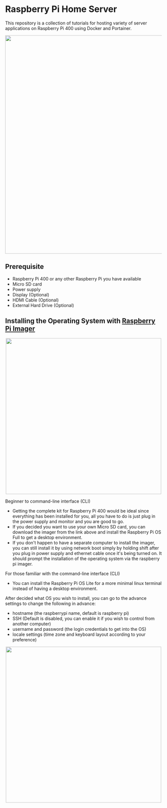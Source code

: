 # Raspberry Pi Home Server
This repository is a collection of tutorials for hosting variety of server applications on Raspberry Pi 400 using Docker and Portainer.
<p align="center">
  <img src="https://github.com/shadowlune/homelab/assets/118125336/f1bbca61-1616-406a-955b-1dcb9a8da494" width="700">
</p>

## Prerequisite
- Raspberry Pi 400 or any other Raspberry Pi you have available
- Micro SD card
- Power supply
- Display (Optional)
- HDMI Cable (Optional)
- External Hard Drive (Optional)

## Installing the Operating System with [Raspberry Pi Imager](https://www.raspberrypi.com/software/)
<p align="center">
  <img src="https://github.com/shadowlune/homelab/assets/118125336/757d4739-85bb-4796-a87c-42bfa93a02c8" width="500">
</p>

Beginner to command-line interface (CLI)
- Getting the complete kit for Raspberry Pi 400 would be ideal since everything has been installed for you, all you have to do is just plug in the power supply and monitor and you are good to go.
- If you decided you want to use your own Micro SD card, you can download the imager from the link above and install the Raspberry Pi OS Full to get a desktop environment.
- If you don't happen to have a separate computer to install the imager, you can still install it by using network boot simply by holding shift after you plug in power supply and ethernet cable once it's being turned on. It should prompt the installation of the operating system via the raspberry pi imager.

For those familiar with the command-line interface (CLI)
- You can install the Raspberry Pi OS Lite for a more minimal linux terminal instead of having a desktop environment.

After decided what OS you wish to install, you can go to the advance settings to change the following in advance:
- hostname (the raspberrypi name, default is raspberry pi)
- SSH (Default is disabled, you can enable it if you wish to control from another computer)
- username and password (the login credentials to get into the OS)
- locale settings (time zone and keyboard layout according to your preference)
<p align="center">
  <img src="https://github.com/shadowlune/homelab/assets/118125336/bf78f544-506f-4a37-aef9-b5c77b7341cc" width="500">
</p>
